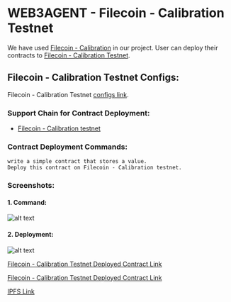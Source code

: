 # WEB3AGENT - Filecoin - Calibration Testnet

We have used [Filecoin - Calibration](https://calibration.filscan.io/en) in our project. User can deploy their contracts to [Filecoin - Calibration Testnet](https://calibration.filfox.info/).
## Filecoin - Calibration Testnet Configs:
Filecoin - Calibration Testnet [configs link](https://github.com/Web3-Agent/Web3Agent/blob/0000a06b55b3054e9bb7285d15edd1fdfff97ce7/app/lib/chains.json#L19524).

### Support Chain for Contract Deployment:
- [Filecoin - Calibration testnet](https://github.com/Web3-Agent/Web3Agent/blob/feaa1f8e76eca83dd2f6a54aaf4647b2189aa92a/app/lib/chains.json#L19524)

### Contract Deployment Commands:
```
write a simple contract that stores a value.
Deploy this contract on Filecoin - Calibration testnet.
```

### Screenshots:

#### 1. Command:
  ![alt text](https://raw.githubusercontent.com/Web3-Agent/Web3Agent/main/screenshots/file/command.png)

#### 2. Deployment:
  ![alt text](https://raw.githubusercontent.com/Web3-Agent/Web3Agent/main/screenshots/file/deploy.png)

[Filecoin - Calibration Testnet Deployed Contract Link](https://calibration.filfox.info/en/message/0x53cda4cf5efba9edcf10ff797a1721cb86c1608b5f6dd138d2225791a50b7280)

[Filecoin - Calibration Testnet Deployed Contract Link](https://calibration.filfox.info/en/message/0x53cda4cf5efba9edcf10ff797a1721cb86c1608b5f6dd138d2225791a50b7280)

[IPFS Link](https://nftstorage.link/ipfs/bafybeidsrzkwr6gtfyhs3f64tuaoozf64d3uuiv2nwiaqalwynhnjibrny)